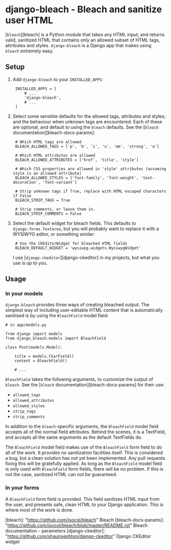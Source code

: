 django-bleach - Bleach and sanitize user HTML
=============================================

[`bleach`][bleach] is a Python module that takes any HTML input, and returns valid, sanitized HTML
that contains only an allowed subset of HTML tags, attributes and styles. `django-bleach` is a
Django app that makes using `bleach` extremely easy.

Setup
-----

1. Add `django-bleach` to your `INSTALLED_APPS`:

		INSTALLED_APPS = [
			# ...
			'django-bleach',
			# ...
		]

2. Select some sensible defaults for the allowed tags, attributes and styles; and the behaviour when
   unknown tags are encountered. Each of these are optional, and default to using the `bleach`
   defaults. See the [`bleach` documentation][bleach-docs-params]:

		# Which HTML tags are allowed
		BLEACH_ALLOWED_TAGS = ['p', 'b', 'i', 'u', 'em', 'strong', 'a']
		
		# Which HTML attributes are allowed
		BLEACH_ALLOWED_ATTRIBUTES = ['href', 'title', 'style']
		
		# Which CSS properties are allowed in 'style' attributes (assuming style is an allowed attribute)
		BLEACH_ALLOWED_STYLES = ['font-family', 'font-weight', 'text-decoration', 'font-variant']

		# Strip unknown tags if True, replace with HTML escaped characters if False
		BLEACH_STRIP_TAGS = True

		# Strip comments, or leave them in.
		BLEACH_STRIP_COMMENTS = False

3. Select the default widget for bleach fields. This defaults to `django.forms.Textarea`, but you
   will probably want to replace it with a WYSIWYG editor, or something similar:

		# Use the CKEditorWidget for bleached HTML fields
   		BLEACH_DEFAULT_WIDGET = 'wysiwyg.widgets.WysiwygWidget'

   I use [`django-ckeditor`][django-ckeditor] in my projects, but what you use is up to you.

Usage
-----

### In your models

`django-bleach` provides three ways of creating bleached output. The simplest way of including
user-editable HTML content that is automatically sanitised is by using the `BleachField` model
field:

	# in app/models.py

	from django import models
	from django_bleach.models import BleachField

	class Post(models.Model):

		title = models.CharField()
		content = BleachField()

		# ...

`BleachField` takes the following arguments, to customize the output of `bleach`. See the 
[`bleach` documentation][bleach-docs-params] for their use:

* `allowed_tags`
* `allowed_attributes`
* `allowed_styles`
* `strip_tags`
* `strip_comments`

In addition to the `bleach`-specific arguments, the `BleachField` model field accepts all of the
normal field attributes. Behind the scenes, it is a TextField, and accepts all the same arguments as
the default TextFields do.

The `BleachField` model field makes use of the `BleachField` form field to do all of the work. It
provides no sanitization facilities itself. This is considered a bug, but a clean solution has not
yet been implemented. Any pull requests fixing this will be gratefully applied. As long as the
`BleachField` model field is only used with `BleachField` form fields, there will be no problem. If
this is not the case, sanitized HTML can not be guaranteed.

### In your forms

A `BleachField` form field is provided. This field sanitizes HTML input from the user, and presents
safe, clean HTML to your Django application. This is where most of the work is done.



[bleach]: "https://github.com/jsocol/bleach" Bleach
[bleach-docs-params]: "https://github.com/jsocol/bleach/blob/master/README.rst" Bleach documentation - parameters
[django-ckeditor]: "https://github.com/shaunsephton/django-ckeditor" Django CKEditor widget


